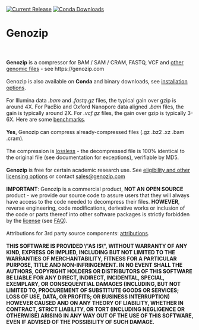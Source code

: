 <!DOCTYPE html>
<!--                                                                                                      -->
<!-- README.md                                                                                            -->
<!-- Copyright (C) 2019-2023 Genozip Limited. Patent Pending.                                                -->
<!-- Please see terms and conditions in the file LICENSE.txt
<!--                                                                                                      -->
<!-- This file needs to be compliant to both Markdown and HTML. It is:                                    -->
<!-- 1. rendered as README.md by github                                                                   -->
<!-- 2. copied as HTML to the Mac installer                                                               -->
<!-- 3. copied into meta.yaml, after removing all the HTML stuff                                          -->
<!-- 4. rendered as README.md in Docker Hub                                                               -->
<!-- 5. converted to Markdown and embedded in conda/README.template.md to generate conda feedstock README -->
<!--                                                                                                      -->
<!-- To preview in Visual Studio Code: Ctrl+Shift+V with the "HTML Preview" extension                     -->

[![Current Release](https://img.shields.io/github/v/release/divonlan/genozip "Current Release")](https://github.com/divonlan/genozip/releases/latest) [![Conda Downloads](https://img.shields.io/conda/dn/conda-forge/genozip?label=Conda%20Downloads&style=flat-square)](https://anaconda.org/conda-forge/genozip)

<h1>Genozip</h1><br>
<br>
<b>Genozip</b> is a compressor for BAM / SAM / CRAM, FASTQ, VCF and <a href="https://www.genozip.com/compression">other genomic files</a> - see https://genozip.com<br>
<br>
Genozip is also available on <b>Conda</b> and binary downloads, see <a href="https://genozip.com/installing">installation options</a>.<br>
<br>
For Illumina data <i>.bam</i> and <i>.fastq.gz</i> files, the typical gain over gzip is around 4X. For PacBio and Oxford Nanopore data aligned <i>.bam</i> files, the gain is typically around 2X. For <i>.vcf.gz</i> files, the gain over gzip is typically 3-6X. Here are some <a href="https://genozip.com/benchmarks">benchmarks</a>.<br>
<br>
<b>Yes</b>, Genozip can compress already-compressed files (.gz .bz2 .xz .bam .cram).<br> 
<br> 
The compression is <a href="https://genozip.com/losslessness">lossless</a> - the decompressed file is 100% identical to the original file (see documentation for exceptions), verifiable by MD5.<br>
<br>
<b>Genozip</b> is free for certain academic research use. See <a href="https://genozip.com/get-genozip">eligibility and other licensing options</a> or contact <a href="mailto://sales@genozip.com">sales@genozip.com</a> <br>
<br>
<b>IMPORTANT</b>: Genozip is a commercial product, <b>NOT AN OPEN SOURCE</b> product - we provide our source code to assure users that they will always have access to the code needed to decompress their files. <b>HOWEVER</b>, reverse engineering, code modifications, derivative works or inclusion of the code or parts thereof into other software packages is strictly forbidden by the <a href="https://genozip.com/license">license</a> (see <a href="https://genozip.com/licensing-faq">FAQ</a>).<br>
<br>
Attributions for 3rd party source components: <a href="https://genozip.com/attributions">attributions</a>.<br>
<br>
<b>THIS SOFTWARE IS PROVIDED \"AS IS\", WITHOUT WARRANTY OF ANY KIND, EXPRESS OR IMPLIED, INCLUDING BUT NOT LIMITED TO THE WARRANTIES OF MERCHANTABILITY, FITNESS FOR A PARTICULAR PURPOSE, TITLE AND NON-INFRINGEMENT. IN NO EVENT SHALL THE AUTHORS, COPYRIGHT HOLDERS OR DISTRIBUTORS OF THIS SOFTWARE BE LIABLE FOR ANY DIRECT, INDIRECT, INCIDENTAL, SPECIAL, EXEMPLARY, OR CONSEQUENTIAL DAMAGES (INCLUDING, BUT NOT LIMITED TO, PROCUREMENT OF SUBSTITUTE GOODS OR SERVICES; LOSS OF USE, DATA, OR PROFITS; OR BUSINESS INTERRUPTION) HOWEVER CAUSED AND ON ANY THEORY OF LIABILITY, WHETHER IN CONTRACT, STRICT LIABILITY, OR TORT (INCLUDING NEGLIGENCE OR OTHERWISE) ARISING IN ANY WAY OUT OF THE USE OF THIS SOFTWARE, EVEN IF ADVISED OF THE POSSIBILITY OF SUCH DAMAGE.</b><br>
